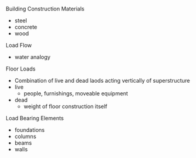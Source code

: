 Building Construction Materials
- steel  
- concrete  
- wood  

Load Flow
- water analogy  

Floor Loads
- Combination of live and dead laods acting vertically of superstructure  
- live
    - people, furnishings, moveable equipment  
- dead
    - weight of floor construction itself

Load Bearing Elements
- foundations  
- columns  
- beams  
- walls  

